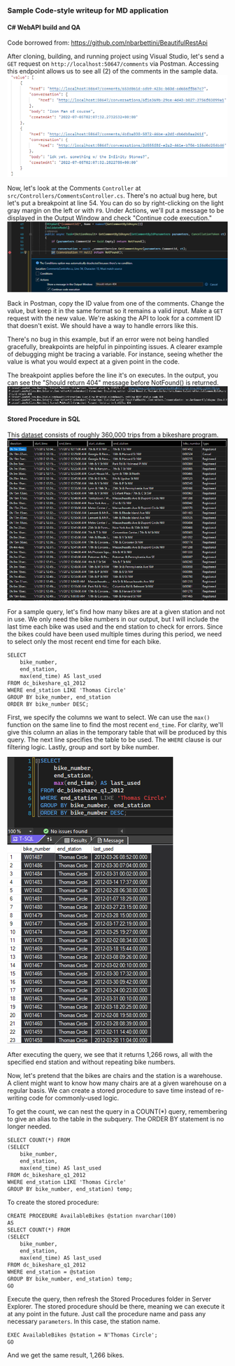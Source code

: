 ### Sample Code-style writeup for MD application

#### C# WebAPI build and QA
Code borrowed from: https://github.com/nbarbettini/BeautifulRestApi

After cloning, building, and running project using Visual Studio, let's send a `GET` request on `http://localhost:50647/comments` via Postman.
Accessing this endpoint allows us to see all (2) of the comments in the sample data.
![comments](comments.png)

Now, let's look at the Comments `Controller` at `src/Controllers/CommentsController.cs`. There's no actual bug here, but let's put a breakpoint at line 54. You can do so by right-clicking on the light gray margin on the left or with `F9`. Under Actions, we'll put a message to be displayed in the Output Window and check "Continue code execution."
![breakpoint](breakpoint.png)

Back in Postman, copy the ID value from one of the comments. Change the value, but keep it in the same format so it remains a valid input. Make a `GET` request with the new value. We're asking the API to look for a comment ID that doesn't exist. We should have a way to handle errors like this.

There's no bug in this example, but if an error were not being handled gracefully, breakpoints are helpful in pinpointing issues. A clearer example of debugging might be tracing a variable. For instance, seeing whether the value is what you would expect at a given point in the code.

The breakpoint applies before the line it's on executes. In the output, you can see the "Should return 404" message before NotFound() is returned.
![output](output.png)

#### Stored Procedure in SQL
This [dataset](https://data.world/sya/capital-bikeshare-trip-data) consists of roughly 360,000 trips from a bikeshare program.
![table](table.png)

For a sample query, let's find how many bikes are at a given station and not in use. We only need the bike numbers in our output, but I will include the last time each bike was used and the end station to check for errors.
Since the bikes could have been used multiple times during this period, we need to select only the most recent end time for each bike.
```tsql
SELECT
    bike_number,
    end_station,
    max(end_time) AS last_used
FROM dc_bikeshare_q1_2012
WHERE end_station LIKE 'Thomas Circle'
GROUP BY bike_number, end_station
ORDER BY bike_number DESC;
```

First, we specify the columns we want to select. We can use the `max()` function on the same line to find the most recent `end_time`. For clarity, we'll give this column an alias in the temporary table that will be produced by this query. The next line specifies the table to be used. The `WHERE` clause is our filtering logic. Lastly, group and sort by bike number.

![query1](query1.png)

After executing the query, we see that it returns 1,266 rows, all with the specified end station and without repeating bike numbers.

Now, let's pretend that the bikes are chairs and the station is a warehouse. A client might want to know how many chairs are at a given warehouse on a regular basis. We can create a stored procedure to save time instead of re-writing code for commonly-used logic.

To get the count, we can nest the query in a COUNT(*) query, remembering to give an alias to the table in the subquery. The ORDER BY statement is no longer needed.
```tsql
SELECT COUNT(*) FROM
(SELECT
    bike_number,
    end_station,
    max(end_time) AS last_used
FROM dc_bikeshare_q1_2012
WHERE end_station LIKE 'Thomas Circle'
GROUP BY bike_number, end_station) temp;
```

To create the stored procedure:
```tsql
CREATE PROCEDURE AvailableBikes @station nvarchar(100)
AS
SELECT COUNT(*) FROM
(SELECT
    bike_number,
    end_station,
    max(end_time) AS last_used
FROM dc_bikeshare_q1_2012
WHERE end_station = @station
GROUP BY bike_number, end_station) temp;
GO
```

Execute the query, then refresh the Stored Procedures folder in Server Explorer. The stored procedure should be there, meaning we can execute it at any point in the future. Just call the procedure name and pass any necessary `parameters`. In this case, the station name.
```tsql
EXEC AvailableBikes @station = N'Thomas Circle';
GO
```
And we get the same result, 1,266 bikes.
